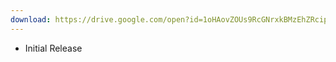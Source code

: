 ```yaml
---
download: https://drive.google.com/open?id=1oHAovZOUs9RcGNrxkBMzEhZRcipG_AzO
---
```

- Initial Release

